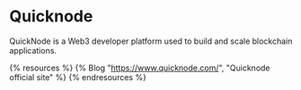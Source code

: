 # Quicknode

QuickNode is a Web3 developer platform used to build and scale blockchain applications.

{% resources %}
  {% Blog "https://www.quicknode.com/", "Quicknode official site" %}
{% endresources %}